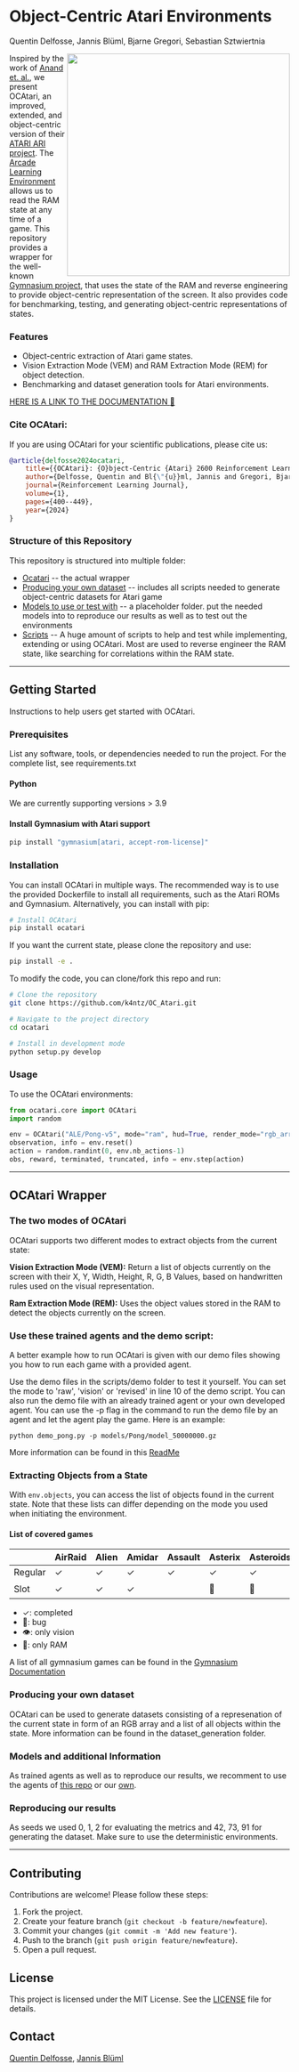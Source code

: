 # Object-Centric Atari Environments
Quentin Delfosse, Jannis Blüml, Bjarne Gregori, Sebastian Sztwiertnia



<img style="float: right;" width="400px" align="right" src="docs/_static/kangaroo.png">

Inspired by the work of [Anand et. al.](https://arxiv.org/abs/1906.08226), we present OCAtari, an improved, extended, and object-centric version of their [ATARI ARI project](https://github.com/mila-iqia/atari-representation-learning). The [Arcade Learning Environment](https://github.com/mgbellemare/Arcade-Learning-Environment) allows us to read the RAM state at any time of a game. This repository provides a wrapper for the well-known [Gymnasium project](https://github.com/Farama-Foundation/Gymnasium), that uses the state of the RAM and reverse engineering to provide object-centric representation of the screen. It also provides code for benchmarking, testing, and generating object-centric representations of states.

### Features
- Object-centric extraction of Atari game states.
- Vision Extraction Mode (VEM) and RAM Extraction Mode (REM) for object detection.
- Benchmarking and dataset generation tools for Atari environments.

[HERE IS A LINK TO THE DOCUMENTATION  :bookmark_tabs:](https://oc-atari.readthedocs.io/en/latest/)

### Cite OCAtari:
If you are using OCAtari for your scientific publications, please cite us:
```bibtex
@article{delfosse2024ocatari,
    title={{OCAtari}: {O}bject-Centric {Atari} 2600 Reinforcement Learning Environments},
    author={Delfosse, Quentin and Bl{\"{u}}ml, Jannis and Gregori, Bjarne and Sztwiertnia, Sebastian and Kersting, Kristian},
    journal={Reinforcement Learning Journal},
    volume={1},
    pages={400--449},
    year={2024}
}
```

### Structure of this Repository
This repository is structured into multiple folder:
- [Ocatari](ocatari/) -- the actual wrapper
- [Producing your own dataset](dataset_generation/) -- includes all scripts needed to generate object-centric datasets for Atari game
- [Models to use or test with](models/) -- a placeholder folder. put the needed models into to reproduce our results as well as to test out the environments
- [Scripts](scripts/) -- A huge amount of scripts to help and test while implementing, extending or using OCAtari. 
Most are used to reverse engineer the RAM state, like searching for correlations within the RAM state.

---

## Getting Started
Instructions to help users get started with OCAtari.

### Prerequisites
List any software, tools, or dependencies needed to run the project.
For the complete list, see requirements.txt

#### Python
We are currently supporting versions > 3.9

#### Install Gymnasium with Atari support
```sh
pip install "gymnasium[atari, accept-rom-license]"
```

### Installation
You can install OCAtari in multiple ways. The recommended way is to use the provided Dockerfile to install all requirements, such as the Atari ROMs and Gymnasium.
Alternatively, you can install with pip:
```sh
# Install OCAtari
pip install ocatari
```

If you want the current state, please clone the repository and use:

```sh
pip install -e .
```

To modify the code, you can clone/fork this repo and run:

```sh
# Clone the repository
git clone https://github.com/k4ntz/OC_Atari.git

# Navigate to the project directory
cd ocatari

# Install in development mode
python setup.py develop
```

### Usage
To use the OCAtari environments:

```python
from ocatari.core import OCAtari
import random

env = OCAtari("ALE/Pong-v5", mode="ram", hud=True, render_mode="rgb_array")
observation, info = env.reset()
action = random.randint(0, env.nb_actions-1)
obs, reward, terminated, truncated, info = env.step(action)
```

---

## OCAtari Wrapper 
### The two modes of OCAtari
OCAtari supports two different modes to extract objects from the current state:

**Vision Extraction Mode (VEM):** Return a list of objects currently on the screen with their X, Y, Width, Height, R, G, B Values, based on handwritten rules used on the visual representation. 

**Ram Extraction Mode (REM):** Uses the object values stored in the RAM to detect the objects currently on the screen.

### Use these trained agents and the demo script:

A better example how to run OCAtari is given with our demo files showing you how to run each game with a provided agent. 

Use the demo files in the scripts/demo folder to test it yourself. You can set the mode to 'raw', 'vision' or 'revised' in line 10 of the demo script.
You can also run the demo file with an already trained agent or your own developed agent. You can use the -p flag in the command to run the demo file by an agent and let the agent play the game.
Here is an example: 

`python demo_pong.py -p models/Pong/model_50000000.gz`

More information can be found in this [ReadMe](scripts/demo/README%20Demos.md)


### Extracting Objects from a State
With `env.objects`, you can access the list of objects found in the current state. Note that these lists can differ depending on the mode you used when initiating the environment.

####  List of covered games
|          |  AirRaid    |  Alien    |  Amidar    |  Assault  |  Asterix  |  Asteroids  |  Atlantis  |  BankHeist  |  BattleZone  |  BeamR.  |  Berzerk  |  Bowling  |  Boxing  |  Breakout  |  Carnival  |  Centipede  |  ChopperC.  |  CrazyC.  |  DemonA.  |  DonkeyK.  |  DoubleDunk  |  Enduro  |  FishingD.  |  Freeway | Frogger |  Frostbite  |  Gopher  |  Hero  |  IceHockey  |  Jamesbond  |  Kangaroo  | KeystoneK.  |  Krull  |   KungFuMaster  |Montezum.  |  MsPacman  |  NameThisGame  |  Pacman  |  Pitfall  |  Pitfall2 |  Pong  |  Pooyan  |  PrivateE.  |  Q*Bert  |  RiverRaid  |  RoadR.  |  Robotank.  |  Seaquest  |  Skiing  |  SpaceInv.  |  StarGunner  |  Tennis   |  TimePilot  |  UpNDown  |  Venture  |  VideoP.  |  YarsR.  |
| -------- |  ---------  |  -------  |  --------  |  -------  |  -------  |  ---------  |  --------  |  ---------  |  ----------  |  ------  |  -------  |  -------  |  ------  |  --------  |  --------  |  ---------  |  ---------  |  -------  |  -------  |  --------  |  ----------  |  ------  |  ---------  |  ------- | ------- |  ---------  |  ------  |  ----  |  ---------  |  ---------  |  --------  |  ---------- |  -----  |  ---------  |  --------  |  ------  |  -------  |  -------  |  ----  |  ------  |  ---------  |  ------  |  ---------  |  ------  |  --------  |  ------  |  ---------  |  -------  |  ---------  |  -------  |  -------  |  -------  |  -------  |  ------- |  ------- | ------- | ------- |
|  Regular |  ✓       |  ✓         |  ✓       |  ✓        |  ✓       |  ✓        |  ✓          |  ✓        |  ✓         |  🐏         |  ✓       |  ✓        |  ✓       |  ✓        |  ✓      |  ✓         |  ✓        |  ✓         |  ✓          |  ✓       |  ✓        |  🐏       |  ✓        |  ✓          |  ✓          |  ✓       |      ✓         |  ✓          |  ✓       |  ✓        |  ✓        |  ✓         |  ✓         |    ✓        |  ✓      |  ✓         |  ✓         |  ✓      |  ✓        |  ✓        |  ✓    |  ✓        |  ✓       |  ✓         |  ✓       |  ✓         |  ✓       |  ✓        |  ✓       |  ✓         |  ✓        |  ✓         |  ✓        |  ✓        |  ✓        |  ✓       |  ✓       |
|   Slot   |  ✓          |  ✓        |  ✓        |           |  🐏       | 🐏          |  🐏        |  ✓         |              |  🐏         |  🐏       |  ✓       |  ✓       |  ✓        |            |             |   ✓         |           |  🐏       |   🐏       |      ✓        |  🐏       |  🐏         |  ✓      |   👁️     |  ✓         | ✓       |        | 🐏          |    ✓       |  ✓         |   👁️        |   ✓      |  ✓        | 🐏          |  ✓        |  ✓        |          |  ✓       |  ✓        |  ✓     |  ✓       |     ✓       |          |  ✓         |  👁️        |  ✓        |  ✓        |  ✓       |  ✓       |  ✓         |  ✓       |     ✓      |     ✓     |     ✓      |     ✓     |    ✓     |
* ✓: completed
* 🐛: bug 
* 👁️: only vision
* 🐏: only RAM

A list of all gymnasium games can be found in the [Gymnasium Documentation](https://gymnasium.farama.org/environments/atari/)


### Producing your own dataset

OCAtari can be used to generate datasets consisting of a represenation of the current state in form of an RGB array and a list of all objects within the state. 
More information can be found in the dataset_generation folder. 

### Models and additional Information

As trained agents as well as to reproduce our results, we recomment to use the agents of [this repo](https://github.com/floringogianu/atari-agents) or our [own](https://drive.google.com/drive/folders/1oCLc2cyftDFUepVZewt6msA3ZtLFDViG?usp=drive_link).

### Reproducing our results
As seeds we used 0, 1, 2 for evaluating the metrics and 42, 73, 91 for generating the dataset. Make sure to use the deterministic environments.

---

## Contributing
Contributions are welcome! Please follow these steps:

1. Fork the project.
2. Create your feature branch (`git checkout -b feature/newfeature`).
3. Commit your changes (`git commit -m 'Add new feature'`).
4. Push to the branch (`git push origin feature/newfeature`).
5. Open a pull request.

## License
This project is licensed under the MIT License. See the [LICENSE](LICENSE) file for details.

## Contact
[Quentin Delfosse](mailto:quentin.delfosse@tu-darmstadt.de), [Jannis Blüml](mailto:jannis.blueml@tu-darmstadt.de)

